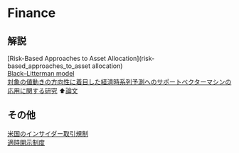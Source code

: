 # Finance  
## 解説  
[Risk-Based Approaches to Asset Allocation](risk-based_approaches_to_asset allocation)   
[Black–Litterman model]()  
[対象の値動きの方向性に着目した経済時系列予測へのサポートベクターマシンの応用に関する研究](http://nbviewer.jupyter.org/github/NlGG/Finance/blob/master/H20_Nakata.ipynb)
⬆︎[論文](http://repository.dl.itc.u-tokyo.ac.jp/dspace/bitstream/2261/28804/1/48066432.pdf)

## その他  
[米国のインサイダー取引規制](http://www.slideshare.net/masakatooz/ss-61711419)  
[適時開示制度](http://www.slideshare.net/masakatooz/ss-61711419)

